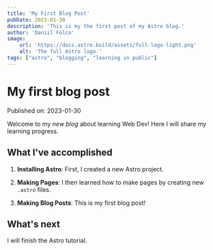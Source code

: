 ```yaml
---
title: 'My First Blog Post'
pubDate: 2023-01-30
description: 'This is my the first post of my Astro blog.'
author: 'Daniil Folco'
image:
    url: 'https://docs.astro.build/assets/full-logo-light.png'
    alt: 'The full Astro logo.'
tags: ["astro", "blogging", "learning in public"]
---
```

# My first blog post

Published on: 2023-01-30

Welcome to my _new blog_ about learning Web Dev! Here I will share my learning progress.

## What I've accomplished

1. **Installing Astro**: First, I created a new Astro project.

2. **Making Pages**: I then learned how to make pages by creating new `.astro` files.

3. **Making Blog Posts**: This is my first blog post!

## What's next

I will finish the Astro tutorial.